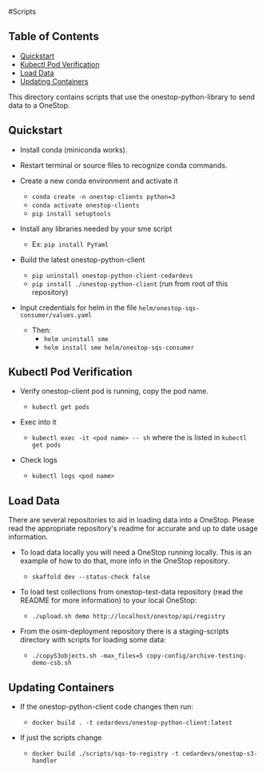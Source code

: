 #Scripts

## Table of Contents
* [Quickstart](#quickstart)
* [Kubectl Pod Verification](#kubectl-pod-verification)
* [Load Data](#load-data)
* [Updating Containers](#updating-containers)
 
This directory contains scripts that use the onestop-python-library to send data to a OneStop. 

## Quickstart 
- Install conda (miniconda works).
- Restart terminal or source files to recognize conda commands.
- Create a new conda environment and activate it
  - `conda create -n onestop-clients python=3`  
  - `conda activate onestop-clients`
  - `pip install setuptools`

- Install any libraries needed by your sme script 
  - Ex: `pip install PyYaml`

- Build the latest onestop-python-client
  - `pip uninstall onestop-python-client-cedardevs`
  - `pip install ./onestop-python-client` (run from root of this repository)

- Input credentials for helm in the file `helm/onestop-sqs-consumer/values.yaml`
  - Then:
      - `helm uninstall sme`
      - `helm install sme helm/onestop-sqs-consumer`
      
## Kubectl Pod Verification
- Verify onestop-client pod is running, copy the pod name.
  - `kubectl get pods`

- Exec into it
  - `kubectl exec -it <pod name> -- sh` where the <pod name> is listed in `kubectl get pods`

- Check logs
  - `kubectl logs <pod name>`

## Load Data
There are several repositories to aid in loading data into a OneStop. Please read the appropriate repository's readme for accurate and up to date usage information.

- To load data locally you will need a OneStop running locally. This is an example of how to do that, more info in the OneStop repository.
  - `skaffold dev --status-check false`
  
- To load test collections from onestop-test-data repository (read the README for more information) to your local OneStop:
  - `./upload.sh demo http://localhost/onestop/api/registry`
  
- From the osim-deployment repository there is a staging-scripts directory with scripts for loading some data:
  - `./copyS3objects.sh -max_files=5 copy-config/archive-testing-demo-csb.sh`

## Updating Containers
- If the onestop-python-client code changes then run:
  - `docker build . -t cedardevs/onestop-python-client:latest`

- If just the scripts change
  - `docker build ./scripts/sqs-to-registry -t cedardevs/onestop-s3-handler`


